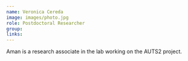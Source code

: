 ```yaml
---
name: Veronica Cereda
image: images/photo.jpg
role: Postdoctoral Researcher
group: 
links:
---
```


Aman is a research associate in the lab working on the AUTS2 project.
